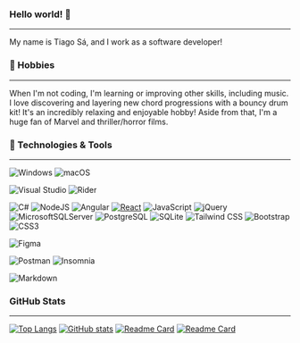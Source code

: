 ### Hello world! 👋

---

My name is Tiago Sá, and I work as a software developer!

### 🍿 Hobbies

---

When I'm not coding, I'm learning or improving other skills, including music. I love discovering and layering new chord progressions with a bouncy drum kit! It's an incredibly relaxing and enjoyable hobby!
Aside from that, I'm a huge fan of Marvel and thriller/horror films. 

### 🔧 Technologies & Tools

---

![Windows](https://img.shields.io/badge/Windows-0078D6?style=for-the-badge&logo=windows&logoColor=white) ![macOS](https://img.shields.io/badge/mac%20os-000000?style=for-the-badge&logo=apple&logoColor=white)

![Visual Studio](https://img.shields.io/badge/Visual%20Studio-5C2D91.svg?style=for-the-badge&logo=visual-studio&logoColor=white) ![Rider](https://img.shields.io/badge/Rider-000000?style=for-the-badge&logo=Rider&logoColor=white)

![C#](https://img.shields.io/badge/c%23-%23239120.svg?style=for-the-badge&logo=c-sharp&logoColor=white) ![NodeJS](https://img.shields.io/badge/Node.js-43853D?style=for-the-badge&logo=node.js&logoColor=white) ![Angular](https://img.shields.io/badge/Angular-DD0031?style=for-the-badge&logo=angular&logoColor=white) [![React](https://img.shields.io/badge/React-%2320232a.svg?logo=react&logoColor=%2361DAFB)](#) ![JavaScript](https://img.shields.io/badge/javascript-%23323330.svg?style=for-the-badge&logo=javascript&logoColor=%23F7DF1E) ![jQuery](https://img.shields.io/badge/jquery-%230769AD.svg?style=for-the-badge&logo=jquery&logoColor=white)
![MicrosoftSQLServer](https://img.shields.io/badge/Microsoft%20SQL%20Sever-CC2927?style=for-the-badge&logo=microsoft%20sql%20server&logoColor=white)
![PostgreSQL](https://img.shields.io/badge/PostgreSQL-316192?style=for-the-badge&logo=postgresql&logoColor=white)
![SQLite](https://img.shields.io/badge/SQLite-07405E?style=for-the-badge&logo=sqlite&logoColor=white)
![Tailwind CSS](https://img.shields.io/badge/Tailwind_CSS-38B2AC?style=for-the-badge&logo=tailwind-css&logoColor=white)
![Bootstrap](https://img.shields.io/badge/bootstrap-%23563D7C.svg?style=for-the-badge&logo=bootstrap&logoColor=white)
![CSS3](https://img.shields.io/badge/css3-%231572B6.svg?style=for-the-badge&logo=css3&logoColor=white)

![Figma](https://img.shields.io/badge/Figma-F24E1E?style=for-the-badge&logo=figma&logoColor=white)

![Postman](https://img.shields.io/badge/Postman-FF6C37?style=for-the-badge&logo=postman&logoColor=white) ![Insomnia](https://img.shields.io/badge/Insomnia-4000BF?logo=insomnia&logoColor=white&style=for-the-badge)

![Markdown](https://img.shields.io/badge/Markdown-000000?style=for-the-badge&logo=markdown&logoColor=white)

### GitHub Stats

---
[![Top Langs](https://github-readme-stats.vercel.app/api/top-langs/?username=tiagossa1&theme=dark&langs_count=3)](https://github.com/tiagossa1)
[![GitHub stats](https://github-readme-stats.vercel.app/api?username=tiagossa1&show_icons=true&theme=dark)](https://github.com/tiagossa1)
[![Readme Card](https://github-readme-stats.vercel.app/api/pin/?username=tiagossa1&repo=xdev-project&theme=dark)](https://github.com/tiagossa1/xdev-project)
[![Readme Card](https://github-readme-stats.vercel.app/api/pin/?username=tiagossa1&repo=TherapyManagementSystem&theme=dark)](https://github.com/tiagossa1/TherapyManagementSystem)
